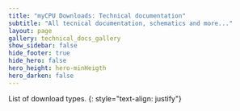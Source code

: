 ```yaml
---
title: "myCPU Downloads: Technical documentation"
subtitle: "All tecnical documentation, schematics and more..."
layout: page
gallery: technical_docs_gallery
show_sidebar: false
hide_footer: true
hide_hero: false
hero_height: hero-minHeigth
hero_darken: false
---
```

List of download types.
{: style="text-align: justify"}